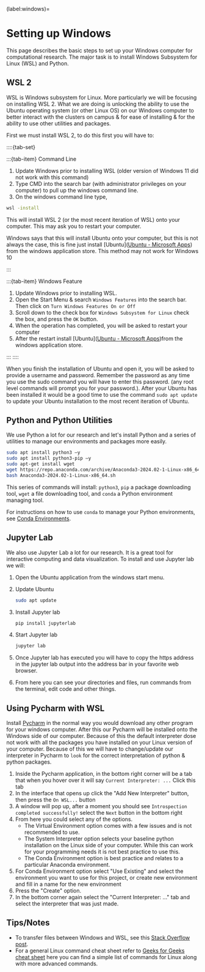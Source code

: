 (label:windows)=

# Setting up Windows

This page describes the basic steps to set up your Windows computer for computational research.
The major task is to install Windows Subsystem for Linux (WSL) and Python.

## WSL 2

WSL is Windows subsystem for Linux. More particularly we will be focusing on installing WSL 2.
What we are doing is unlocking the ability to use the Ubuntu operating system (or other Linux OS) on our Windows computer to better interact with the clusters on campus & for ease of installing & for the ability to use other utilities and packages.

First we must install WSL 2, to do this first you will have to:

::::{tab-set}

:::{tab-item} Command Line

1.  Update Windows prior to installing WSL (older version of Windows 11 did not work with this command)
2.  Type CMD into the search bar (with administrator privileges on your computer) to pull up the windows command line.
3.  On the windows command line type,

```bash
wsl -install
```

This will install WSL 2 (or the most recent iteration of WSL) onto your computer. This may ask you to restart your computer.

Windows says that this will install Ubuntu onto your computer, but this is not always the case, this is fine just install [Ubuntu]([Ubuntu - Microsoft Apps](https://apps.microsoft.com/detail/9pdxgncfsczv?hl=en-us&gl=US)) from the windows application store. This method may not work for Windows 10

:::

:::{tab-item} Windows Feature

1. Update Windows prior to installing WSL.
2. Open the Start Menu & search `Windows Features` into the search bar. Then click on `Turn Windows Features On or Off`
3. Scroll down to the check box for `Windows Subsystem for Linux` check the box, and press the `OK` button.
4. When the operation has completed, you will be asked to restart your computer
5. After the restart install [Ubuntu]([Ubuntu - Microsoft Apps](https://apps.microsoft.com/detail/9pdxgncfsczv?hl=en-us&gl=US))from the windows application store.

:::
::::

When you finish the installation of Ubuntu and open it, you will be asked to provide a username and password. Remember the password as any time you use the sudo command you will have to enter this password. (any root level commands will prompt you for your password.). After your Ubuntu has been installed it would be a good time to use the command `sudo apt update` to update your Ubuntu installation to the most recent iteration of Ubuntu.

## Python and Python Utilities

We use Python a lot for our research and let's install Python and a series of utilities to manage our environments and packages more easily.

```bash
sudo apt install python3 –y
sudo apt install python3-pip –y
sudo apt-get install wget
wget https://repo.anaconda.com/archive/Anaconda3-2024.02-1-Linux-x86_64.sh
bash Anaconda3-2024.02-1-Linux-x86_64.sh
```

This series of commands will install: `python3`, `pip` a package downloading tool, `wget` a file downloading tool, and `conda` a Python environment managing tool.

For instructions on how to use `conda` to manage your Python environments, see [Conda Environments](label:conda).

## Jupyter Lab

We also use Jupyter Lab a lot for our research. It is a great tool for interactive computing and data visualization. To install and use Jupyter lab we will:

1.  Open the Ubuntu application from the windows start menu.
2.  Update Ubuntu
    ```bash
    sudo apt update
    ```
3.  Install Jupyter lab

    ```bash
    pip install jupyterlab
    ```

4.  Start Jupyter lab

    ```bash
    jupyter lab
    ```

5.  Once Jupyter lab has executed you will have to copy the https address in the jupyter lab output into the address bar in your favorite web browser.
6.  From here you can see your directories and files, run commands from the terminal, edit code and other things.

## Using Pycharm with WSL

Install [Pycharm](https://www.jetbrains.com/pycharm/download/?section=windows) in the normal way you would download any other program for your windows computer. After this our Pycharm will be installed onto the Windows side of our computer. Because of this the default interpreter dose not work with all the packages you have installed on your Linux version of your computer. Because of this we will have to change/update our interpreter in Pycharm to `look` for the correct interpretation of python & python packages.

1. Inside the Pycharm application, in the bottom right corner will be a tab that when you hover over it will say `Current Interpreter: ...` Click this tab
2. In the interface that opens up click the "Add New Interpreter" button, then press the `On WSL...` button
3. A window will pop up, after a moment you should see `Introspection completed successfully!` select the `Next` button in the bottom right
4. From here you could select any of the options.
   - The Virtual Environment option comes with a few issues and is not recommended to use.
   - The System Interpreter option selects your baseline python installation on the Linux side of your computer. While this can work for your programming needs it is not best practice to use this.
   - The Conda Environment option is best practice and relates to a particular Anaconda environment.
5. For Conda Environment option select "Use Existing" and select the environment you want to use for this project, or create new environment and fill in a name for the new environment
6. Press the "Create" option.
7. In the bottom corner again select the "Current Interpreter: ..." tab and select the interpreter that was just made.

## Tips/Notes

- To transfer files between Windows and WSL, see this [Stack Overflow post](https://stackoverflow.com/questions/42586120/copy-files-from-windows-to-windows-subsystem-for-linux-wsl).
- For a general Linux command cheat sheet refer to [Geeks for Geeks cheat sheet](https://www.geeksforgeeks.org/linux-commands-cheat-sheet/) here you can find a simple list of commands for Linux along with more advanced commands.
